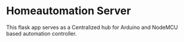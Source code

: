 # Homeautomation Server

This flask app serves as a Centralized hub for Arduino and NodeMCU based automation controller.
